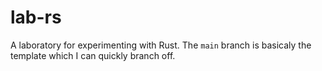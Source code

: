# lab-rs

A laboratory for experimenting with Rust. The `main` branch is basicaly the template which I can quickly branch off.
